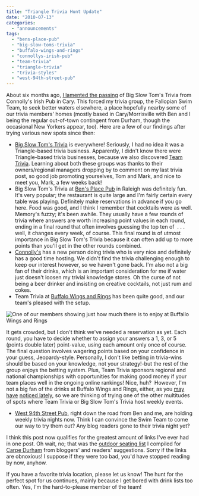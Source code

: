 ```yaml
---
title: "Triangle Trivia Hunt Update"
date: "2010-07-13"
categories:
  - "announcements"
tags:
  - "bens-place-pub"
  - "big-slow-toms-trivia"
  - "buffalo-wings-and-rings"
  - "connollys-irish-pub"
  - "team-trivia"
  - "triangle-trivia"
  - "trivia-styles"
  - "west-94th-street-pub"
---
```


About six months ago, [I lamented the passing](https://thegourmez.com/blog/2010-01-12-six-plates-blind-tasting-and-trivia/) of Big Slow Tom's Trivia from Connolly's Irish Pub in Cary. This forced my trivia group, the Fallopian Swim Team, to seek better waters elsewhere, a place hopefully nearby some of our trivia members' homes (mostly based in Cary/Morrisville with Ben and I being the regular out-of-town contingent from Durham, though the occasional New Yorkers appear, too). Here are a few of our findings after trying various new spots since then:

- [Big Slow Tom's Trivia](http://www.facebook.com/group.php?gid=173407105436) is everywhere! Seriously, I had no idea it was a Triangle-based trivia business. Apparently, I didn't know there were Triangle-based trivia businesses, because we also discovered [Team Trivia](http://www.teamtrivia.com/). Learning about both these groups was thanks to their owners/regional managers dropping by to comment on my last trivia post, so good job promoting yourselves, Tom and Mark, and nice to meet you, Mark, a few weeks back!
- Big Slow Tom's Trivia at [Ben's Place Pub](http://bensplacepub.com/) in Raleigh was definitely fun. It's very popular; the restaurant is quite large and I'm fairly certain every table was playing. Definitely make reservations in advance if you go here. Food was good, and I think I remember that cocktails were as well. Memory's fuzzy; it's been awhile. They usually have a few rounds of trivia where answers are worth increasing point values in each round, ending in a final round that often involves guessing the top ten of  . . . well, it changes every week, of course. This final round is of utmost importance in Big Slow Tom's Trivia because it can often add up to more points than you'll get in the other rounds combined.
- [Connolly's](http://www.connollysirish.com/home.html) has a new person doing trivia who is very nice and definitely has a good time hosting. We didn't find the trivia challenging enough to keep our interest however, so we haven't gone back. I'm also not a big fan of their drinks, which is an important consideration for me if water just doesn't loosen my trivial knowledge stores. Oh the curse of not being a beer drinker and insisting on creative cocktails, not just rum and cokes.
- Team Trivia at [Buffalo Wings and Rings](http://www.buffalowingsandrings.com/locations_store.php?id=069) has been quite good, and our team's pleased with the setup.




<div class="caption">

![One of our members showing just how much there is to enjoy at Buffallo Wings and Rings](http://s3.amazonaws.com/thegourmez-wpmedia/2010/07/stevebeer.jpg "stevebeer")</div>


It gets crowded, but I don't think we've needed a reservation as yet. Each round, you have to decide whether to assign your answers a 1, 3, or 5 (points double later) point-value, using each amount only once of course. The final question involves wagering points based on your confidence in your guess, Jeopardy-style. Personally, I don't like betting in trivia-wins should be based on your knowledge, not your strategy!-but the rest of the group enjoys the betting system. Plus, Team Trivia sponsors regional and national championships with opportunities for making good money if your team places well in the ongoing online rankings! Nice, huh?  However, I'm not a big fan of the drinks at Buffalo Wings and Rings, either, as you [may have](https://thegourmez.com/blog/2010/07/09/pama-mama-margarita-buffalo-wings-and-rings-morrisville/7) [noticed lately](https://thegourmez.com/blog/2010-07-05-cherry-aid-buffalo-wings-and-rings-morrisville/), so we are thinking of trying one of the other multitudes of spots where Team Trivia or Big Slow Tom's Trivia host weekly events.

- [West 94th Street Pub](http://www.west94stpub.com/), right down the road from Ben and me, are holding weekly trivia nights now. Think I can convince the Swim Team to come our way to try them out? Any blog readers gone to their trivia night yet?

I think this post now qualifies for the greatest amount of links I've ever had in one post. Oh wait, no; that was the [outdoor seating list](https://thegourmez-wpmedia.s3.amazonaws.com/2010/03/23/outdoor-dining-spots/) I compiled for [Carpe Durham](https://thegourmez-wpmedia.s3.amazonaws.com/2010/03/23/outdoor-dining-spots/) from bloggers' and readers' suggestions. Sorry if the links are obnoxious! I suppose if they were too bad, you'd have stopped reading by now, anyhow.

If you have a favorite trivia location, please let us know! The hunt for the perfect spot for us continues, mainly because I get bored with drink lists too often. Yes, I'm the hard-to-please member of the team!
